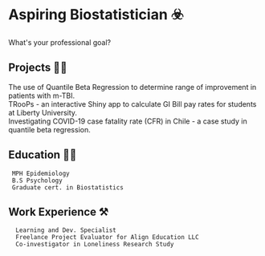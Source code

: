 # Aspiring Biostatistician ☣️
What's your professional goal?

## Projects 👨‍💼
   The use of Quantile Beta Regression to determine range of improvement in patients with m-TBI.  
   TRooPs - an interactive Shiny app to calculate GI Bill pay rates for students at Liberty University.  
   Investigating COVID-19 case fatality rate (CFR) in Chile - a case study in quantile beta regression.  
      
## Education 👨‍🎓
     MPH Epidemiology
     B.S Psychology
     Graduate cert. in Biostatistics

      
## Work Experience ⚒️
      Learning and Dev. Specialist
      Freelance Project Evaluator for Align Education LLC
      Co-investigator in Loneliness Research Study

